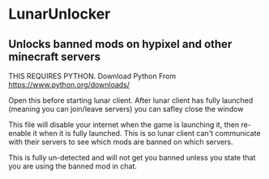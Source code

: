 # LunarUnlocker
Unlocks banned mods on hypixel and other minecraft servers
----------------------------------------------------------
THIS REQUIRES PYTHON. Download Python From https://www.python.org/downloads/

Open this before starting lunar client. After lunar client has fully launched (meaning you can join/leave servers) you can safley close the window

This file will disable your internet when the game is launching it, then re-enable it when it is fully launched. This is so lunar client can't communicate with their servers to see which mods are banned on which servers.

This is fully un-detected and will not get you banned unless you state that you are using the banned mod in chat.
